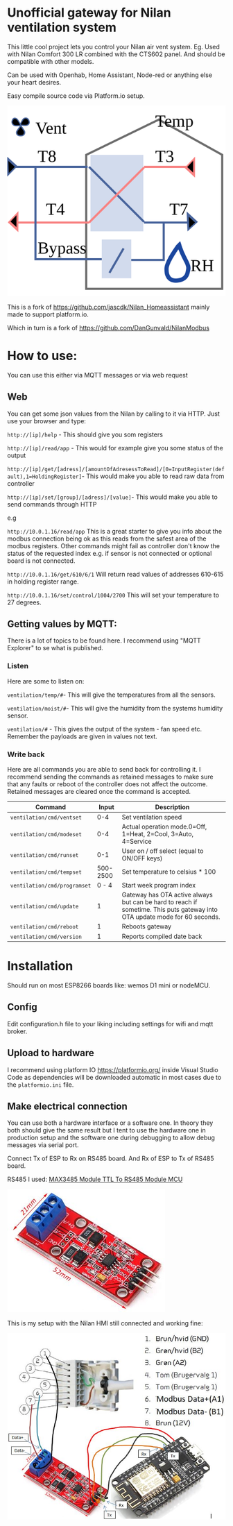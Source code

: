 # Unofficial gateway for Nilan ventilation system

This little cool project lets you control your Nilan air vent system. Eg. Used with Nilan Comfort 300 LR combined with the CTS602 panel. And should be compatible with other models.

Can be used with Openhab, Home Assistant, Node-red or anything else your heart desires.

Easy compile source code via Platform.io setup.

![SVG preview of system](images/overview.svg)

This is a fork of https://github.com/jascdk/Nilan_Homeassistant mainly made to support platform.io.

Which in turn is a fork of https://github.com/DanGunvald/NilanModbus

# How to use:
You can use this either via MQTT messages or via web request

## Web
You can get some json values from the Nilan by calling to it via HTTP. Just use your browser and type:

`http://[ip]/help` - This should give you som registers

`http://[ip]/read/app` - This would for example give you some status of the output

`http://[ip]/get/[adress]/[amountOfAdresessToRead]/[0=InputRegister(default),1=HoldingRegister]`- This would make you able to read raw data from controller 

`http://[ip]/set/[group]/[adress]/[value]`- This would make you able to send commands through HTTP 



e.g

`http://10.0.1.16/read/app` This is a great starter to give you info about the modbus connection being ok as this reads from the safest area of the modbus registers. Other commands might fail as controller don't know the status of the requested index e.g. if sensor is not connected or optional board is not connected.

`http://10.0.1.16/get/610/6/1` Will return read values of addresses 610-615 in holding register range. 

`http://10.0.1.16/set/control/1004/2700` This will set your temperature to 27 degrees. 


## Getting values by MQTT:

There is a lot of topics to be found here. I recommend using "MQTT Explorer" to se what is published.

### Listen

Here are some to listen on:

`ventilation/temp/#`- This will give the temperatures from all the sensors.

`ventilation/moist/#`- This will give the humidity from the systems humidity sensor.

`ventilation/#` - This gives the output of the system - fan speed etc. Remember the payloads are given in values not text.

### Write back

Here are all commands you are able to send back for controlling it. I recommend sending the commands as retained messages to make sure that any faults or reboot of the controller does not affect the outcome. Retained messages are cleared once the command is accepted.

| Command | Input |Description |
| ---   |---| ---|
|`ventilation/cmd/ventset`| 0-4 | Set ventilation speed |
|`ventilation/cmd/modeset`| 0-4 |Actual operation mode.0=Off, 1=Heat, 2=Cool, 3=Auto, 4=Service |
|`ventilation/cmd/runset`| 0-1 | User on / off select (equal to ON/OFF keys) |
|`ventilation/cmd/tempset`| 500-2500 | Set temperature to celsius * 100 |
|`ventilation/cmd/programset`| 0 - 4 | Start week program index |
|`ventilation/cmd/update`| 1 | Gateway has OTA active always but can be hard to reach if sometime. This puts gateway into OTA update mode for 60  seconds.  |
|`ventilation/cmd/reboot`| 1 | Reboots gateway |
|`ventilation/cmd/version`| 1 | Reports compiled date back |


# Installation
Should run on most ESP8266 boards like: wemos D1 mini or nodeMCU.

## Config
Edit configuration.h file to your liking including settings for wifi and mqtt broker.

## Upload to hardware
I recommend using platform IO https://platformio.org/ inside Visual Studio Code as dependencies will be downloaded automatic in most cases due to the `platformio.ini` file.

## Make electrical connection
You can use both a hardware interface or a software one. In theory they both should give the same result but I tent to use the hardware one in production setup and the software one during debugging to allow debug messages via serial port.

Connect Tx of ESP to Rx on RS485 board. And Rx of ESP to Tx of RS485 board.

RS485 I used: [MAX3485 Module TTL To RS485 Module MCU](https://www.aliexpress.com/item/32828100565.html)

![RS485-board.JPG](images/RS485-board.JPG)

This is my setup with the Nilan HMI still connected and working fine:

![connection.JPG](images/connection.JPG)

